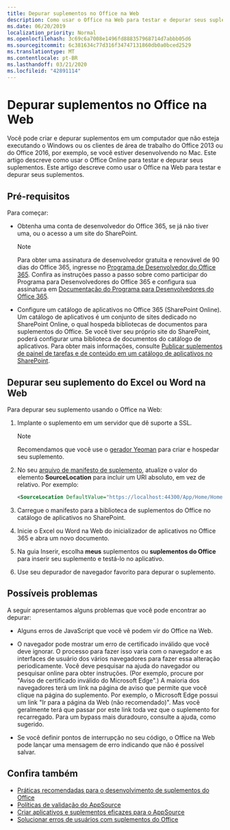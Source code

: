 ```yaml
---
title: Depurar suplementos no Office na Web
description: Como usar o Office na Web para testar e depurar seus suplementos.
ms.date: 06/20/2019
localization_priority: Normal
ms.openlocfilehash: 3c69c6a7008e1496fd888357968714d7abbb05d6
ms.sourcegitcommit: 6c381634c77d316f34747131860db0a0bced2529
ms.translationtype: MT
ms.contentlocale: pt-BR
ms.lasthandoff: 03/21/2020
ms.locfileid: "42891114"
---
```

# <a name="debug-add-ins-in-office-on-the-web"></a>Depurar suplementos no Office na Web


Você pode criar e depurar suplementos em um computador que não esteja executando o Windows ou os clientes de área de trabalho do Office 2013 ou do Office 2016, por exemplo, se você estiver desenvolvendo no Mac. Este artigo descreve como usar o Office Online para testar e depurar seus suplementos. Este artigo descreve como usar o Office na Web para testar e depurar seus suplementos. 

## <a name="prerequisites"></a>Pré-requisitos

Para começar:

- Obtenha uma conta de desenvolvedor do Office 365, se já não tiver uma, ou o acesso a um site do SharePoint.

  > [!NOTE]
  > Para obter uma assinatura de desenvolvedor gratuita e renovável de 90 dias do Office 365, ingresse no [Programa de Desenvolvedor do Office 365](https://developer.microsoft.com/office/dev-program). Confira as instruções passo a passo sobre como participar do Programa para Desenvolvedores do Office 365 e configura sua assinatura em [Documentação do Programa para Desenvolvedores do Office 365](/office/developer-program/office-365-developer-program).

- Configure um catálogo de aplicativos no Office 365 (SharePoint Online). Um catálogo de aplicativos é um conjunto de sites dedicado no SharePoint Online, o qual hospeda bibliotecas de documentos para suplementos do Office. Se você tiver seu próprio site do SharePoint, poderá configurar uma biblioteca de documentos do catálogo de aplicativos. Para obter mais informações, consulte [Publicar suplementos de painel de tarefas e de conteúdo em um catálogo de aplicativos no SharePoint](../publish/publish-task-pane-and-content-add-ins-to-an-add-in-catalog.md).


## <a name="debug-your-add-in-from-excel-or-word-on-the-web"></a>Depurar seu suplemento do Excel ou Word na Web

Para depurar seu suplemento usando o Office na Web:

1. Implante o suplemento em um servidor que dê suporte a SSL.

    > [!NOTE]
    > Recomendamos que você use o [gerador Yeoman](https://github.com/OfficeDev/generator-office) para criar e hospedar seu suplemento.

2. No seu [arquivo de manifesto de suplemento](../develop/add-in-manifests.md), atualize o valor do elemento **SourceLocation** para incluir um URI absoluto, em vez de relativo. Por exemplo:

    ```xml
    <SourceLocation DefaultValue="https://localhost:44300/App/Home/Home.html" />
    ```

3. Carregue o manifesto para a biblioteca de suplementos do Office no catálogo de aplicativos no SharePoint.

4. Inicie o Excel ou Word na Web do inicializador de aplicativos no Office 365 e abra um novo documento.

5. Na guia Inserir, escolha **meus** suplementos ou **suplementos do Office** para inserir seu suplemento e testá-lo no aplicativo.

6. Use seu depurador de navegador favorito para depurar o suplemento.

## <a name="potential-issues"></a>Possíveis problemas

A seguir apresentamos alguns problemas que você pode encontrar ao depurar:

- Alguns erros de JavaScript que você vê podem vir do Office na Web.

- O navegador pode mostrar um erro de certificado inválido que você deve ignorar. O processo para fazer isso varia com o navegador e as interfaces de usuário dos vários navegadores para fazer essa alteração periodicamente. Você deve pesquisar na ajuda do navegador ou pesquisar online para obter instruções. (Por exemplo, procure por "Aviso de certificado inválido do Microsoft Edge".) A maioria dos navegadores terá um link na página de aviso que permite que você clique na página do suplemento. Por exemplo, o Microsoft Edge possui um link "Ir para a página da Web (não recomendado)". Mas você geralmente terá que passar por este link toda vez que o suplemento for recarregado. Para um bypass mais duradouro, consulte a ajuda, como sugerido.

- Se você definir pontos de interrupção no seu código, o Office na Web pode lançar uma mensagem de erro indicando que não é possível salvar.

## <a name="see-also"></a>Confira também

- [Práticas recomendadas para o desenvolvimento de suplementos do Office](../concepts/add-in-development-best-practices.md)
- [Políticas de validação do AppSource](/legal/marketplace/certification-policies)  
- [Criar aplicativos e suplementos eficazes para o AppSource](/office/dev/store/create-effective-office-store-listings)  
- [Solucionar erros de usuários com suplementos do Office](testing-and-troubleshooting.md)
